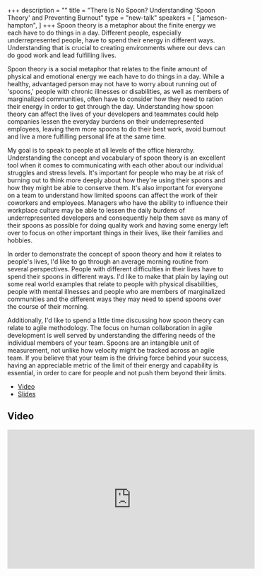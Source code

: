 +++
description = ""
title = "There Is No Spoon? Understanding 'Spoon Theory' and Preventing Burnout"
type = "new-talk"
speakers = [
        "jameson-hampton",
]
+++
Spoon theory is a metaphor about the finite energy we each have to do things in a day. Different people, especially underrepresented people, have to spend their energy in different ways. Understanding that is crucial to creating environments where our devs can do good work and lead fulfilling lives.

Spoon theory is a social metaphor that relates to the finite amount of physical and emotional energy we each have to do things in a day. While a healthy, advantaged person may not have to worry about running out of 'spoons,' people with chronic illnesses or disabilities, as well as members of marginalized communities, often have to consider how they need to ration their energy in order to get through the day. Understanding how spoon theory can affect the lives of your developers and teammates could help companies lessen the everyday burdens on their underrepresented employees, leaving them more spoons to do their best work, avoid burnout and live a more fulfilling personal life at the same time.

My goal is to speak to people at all levels of the office hierarchy. Understanding the concept and vocabulary of spoon theory is an excellent tool when it comes to communicating with each other about our individual struggles and stress levels. It's important for people who may be at risk of burning out to think more deeply about how they're using their spoons and how they might be able to conserve them. It's also important for everyone on a team to understand how limited spoons can affect the work of their coworkers and employees. Managers who have the ability to influence their workplace culture may be able to lessen the daily burdens of underrepresented developers and consequently help them save as many of their spoons as possible for doing quality work and having some energy left over to focus on other important things in their lives, like their families and hobbies.

In order to demonstrate the concept of spoon theory and how it relates to people's lives, I'd like to go through an average morning routine from several perspectives. People with different difficulties in their lives have to spend their spoons in different ways. I'd like to make that plain by laying out some real world examples that relate to people with physical disabilities, people with mental illnesses and people who are members of marginalized communities and the different ways they may need to spend spoons over the course of their morning.

Additionally, I'd like to spend a little time discussing how spoon theory can relate to agile methodology. The focus on human collaboration in agile development is well served by understanding the differing needs of the individual members of your team. Spoons are an intangible unit of measurement, not unlike how velocity might be tracked across an agile team. If you believe that your team is the driving force behind your success, having an appreciable metric of the limit of their energy and capability is essential, in order to care for people and not push them beyond their limits.

* [Video](https://youtu.be/XhonXjR2UOo)
* [Slides](https://speakerdeck.com/jameybash/there-is-no-spoon-understanding-spoon-theory-and-preventing-burnout)

## Video

<iframe width="560" height="315" src="https://www.youtube.com/embed/XhonXjR2UOo" frameborder="0" allow="accelerometer; autoplay; encrypted-media; gyroscope; picture-in-picture" allowfullscreen></iframe>